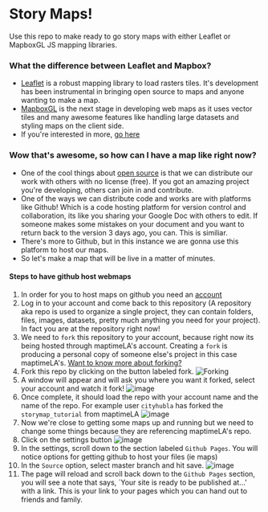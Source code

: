 # Story Maps!
Use this repo to make ready to go story maps with either Leaflet or MapboxGL JS mapping libraries.

### What the difference between Leaflet and Mapbox?
* [Leaflet](http://leafletjs.com/) is a robust mapping library to load rasters tiles. It's development has been instrumental in bringing open source to maps and anyone wanting to make a map.
* [MapboxGL](https://www.mapbox.com/mapbox-gl-js/api/) is the next stage in developing web maps as it uses vector tiles and many awesome features like handling large datasets and styling maps on the client side.
* If you're interested in more, [go here](https://www.mapbox.com/help/mapbox-gl-js-fundamentals/)

### Wow that's awesome, so how can I have a map like right now?
* One of the cool things about [open source](https://opensource.org/) is that we can distribute our work with others with no license (free). If you got an amazing project you're developing, others can join in and contribute.
* One of the ways we can distribute code and works are with platforms like Github! Which is a code hosting platform for version control and collaboration, its like you sharing your Google Doc with others to edit. If someone makes some mistakes on your document and you want to return back to the version 3 days ago, you can. This is similiar. 
* There's more to Github, but in this instance we are gonna use this platform to host our maps.
* So let's make a map that will be live in a matter of minutes.

#### Steps to have github host webmaps
1. In order for you to host maps on github you need an [account](https://github.com/)
2. Log in to your account and come back to this repository (A repository aka repo is used to organize a single project, they can contain folders, files, images, datasets, pretty much anything you need for your project). In fact you are at the repository right now!
3. We need to  `fork` this repository to your account, because right now its being hosted through maptimeLA's account. Creating a `fork` is producing a personal copy of someone else's project in this case maptimeLA's. [Want to know more about forking?](https://guides.github.com/activities/forking/)
4. Fork this repo by clicking on the button labeled fork.
![Forking](https://github-images.s3.amazonaws.com/help/bootcamp/Bootcamp-Fork.png)
5. A window will appear and will ask you where you want it forked, select your account and watch it fork!
![image](https://cloud.githubusercontent.com/assets/6407796/26274288/b8970926-3cfb-11e7-8f6d-8910a70784b2.png)
6. Once complete, it should load the repo with your account name and the name of the repo. For example user `cityhubla` has forked the `storymap_tutorial` from maptimeLA
![image](https://cloud.githubusercontent.com/assets/6407796/26274301/f40cd49a-3cfb-11e7-8de3-8669213d521e.png)
7. Now we're close to getting some maps up and running but we need to change some things because they are referencing maptimeLA's repo.
8. Click on the settings button
![image](https://cloud.githubusercontent.com/assets/6407796/26274324/480da09c-3cfc-11e7-99db-828747c202a3.png)
9. In the settings, scroll down to the section labeled `Github Pages`. You will notice options for getting github to host your files (ie maps)
10. In the `Source` option, select master branch and hit save.
![image](https://cloud.githubusercontent.com/assets/6407796/26274336/800bc0d2-3cfc-11e7-9db4-d4858a2283c2.png)
11. The page will reload and scroll back down to the `Github Pages` section, you will see a note that says, `Your site is ready to be published at...' with a link. This is your link to your pages which you can hand out to friends and family.


